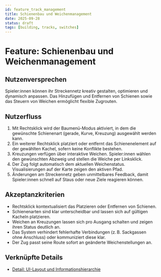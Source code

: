 ```yaml
---
id: feature_track_management
title: Schienenbau und Weichenmanagement
date: 2025-09-28
status: draft
tags: [building, tracks, switches]
---
```


# Feature: Schienenbau und Weichenmanagement

## Nutzenversprechen
Spieler:innen können ihr Streckennetz kreativ gestalten, optimieren und dynamisch anpassen. Das Hinzufügen und Entfernen von Schienen sowie das Steuern von Weichen ermöglicht flexible Zugrouten.

## Nutzerfluss
1. Mit Rechtsklick wird der Baumenü-Modus aktiviert, in dem die gewünschte Schienenart (gerade, Kurve, Kreuzung) ausgewählt werden kann.
2. Ein weiterer Rechtsklick platziert oder entfernt das Schienenelement auf der gewählten Kachel, sofern keine Konflikte bestehen.
3. Kreuzungen verfügen über interaktive Weichen. Spieler:innen wählen den gewünschten Abzweig und stellen die Weiche per Linksklick.
4. Der Zug folgt automatisch dem aktuellen Weichenstatus. Visualisierungen auf der Karte zeigen den aktiven Pfad.
5. Änderungen am Streckennetz geben unmittelbares Feedback, damit Spieler:innen schnell auf Staus oder neue Ziele reagieren können.

## Akzeptanzkriterien
- Rechtsklick kontextualisiert das Platzieren oder Entfernen von Schienen.
- Schienenarten sind klar unterscheidbar und lassen sich auf gültigen Kacheln platzieren.
- Weichen an Kreuzungen lassen sich pro Ausgang schalten und zeigen ihren Status deutlich an.
- Das System verhindert fehlerhafte Verbindungen (z. B. Sackgassen ohne Anschluss) oder kommuniziert diese klar.
- Der Zug passt seine Route sofort an geänderte Weichenstellungen an.

## Verknüpfte Details
- [Detail: UI-Layout und Informationshierarchie](../details/detail_ui_layout.md)
